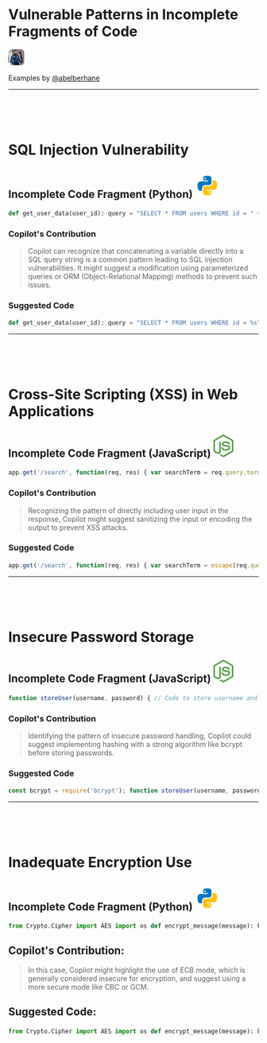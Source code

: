 # Vulnerable Patterns in Incomplete Fragments of Code

![abelberhane](docs/images/abelberhane.png)

Examples by  [@abelberhane](https://www.github.com/abelberhane) 

---

<br><br><br>

# SQL Injection Vulnerability

## Incomplete Code Fragment (Python) <img width="50px" src="docs/images/python-logo.png">

```python
def get_user_data(user_id): query = "SELECT * FROM users WHERE id = " + user_id # ... database query execution ... 
```

### Copilot's Contribution

>Copilot can recognize that concatenating a variable directly into a SQL query string is a common pattern leading to SQL injection vulnerabilities. It might suggest a modification using parameterized queries or ORM (Object-Relational Mapping) methods to prevent such issues.

### Suggested Code

```python
def get_user_data(user_id): query = "SELECT * FROM users WHERE id = %s" params = (user_id,) # ... database query execution with parameters... 
```

---

<br><br><br>

# Cross-Site Scripting (XSS) in Web Applications

## Incomplete Code Fragment (JavaScript) <img width="40px" src="docs/images/node-js.png">

```javascript
app.get('/search', function(req, res) { var searchTerm = req.query.term; res.send('Results for: ' + searchTerm); }); 
```

### Copilot's Contribution

>Recognizing the pattern of directly including user input in the response, Copilot might suggest sanitizing the input or encoding the output to prevent XSS attacks.

### Suggested Code

```javascript
app.get('/search', function(req, res) { var searchTerm = escape(req.query.term); res.send('Results for: ' + searchTerm); }); 
```

---

<br><br><br>

# Insecure Password Storage

## Incomplete Code Fragment (JavaScript) <img width="40px" src="docs/images/node-js.png">

```javascript
function storeUser(username, password) { // Code to store username and password directly in the database } 
```

### Copilot's Contribution

>Identifying the pattern of insecure password handling, Copilot could suggest implementing hashing with a strong algorithm like bcrypt before storing passwords.

### Suggested Code

```javascript
const bcrypt = require('bcrypt'); function storeUser(username, password) { const salt = bcrypt.genSaltSync(10); const hash = bcrypt.hashSync(password, salt); // Code to store username and hashed password in the database } 
```

---

<br><br><br>

# Inadequate Encryption Use

## Incomplete Code Fragment (Python) <img width="50px" src="docs/images/python-logo.png">

```python
from Crypto.Cipher import AES import os def encrypt_message(message): key = os.urandom(16) # 16-byte key cipher = AES.new(key, AES.MODE_ECB) # ... 
```

## Copilot's Contribution:

>In this case, Copilot might highlight the use of ECB mode, which is generally considered insecure for encryption, and suggest using a more secure mode like CBC or GCM.

## Suggested Code:

```python
from Crypto.Cipher import AES import os def encrypt_message(message): key = os.urandom(16) # 16-byte key cipher = AES.new(key, AES.MODE_CBC, iv) # ...
```